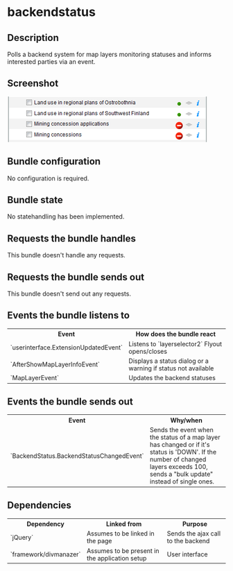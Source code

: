 # backendstatus

## Description

Polls a backend system for map layers monitoring statuses and informs interested parties via an event.

## Screenshot

![screenshot](backendstatus.png)

## Bundle configuration

No configuration is required.

## Bundle state

No statehandling has been implemented.

## Requests the bundle handles

This bundle doesn't handle any requests.

## Requests the bundle sends out

This bundle doesn't send out any requests.

## Events the bundle listens to

<table class="table">
  <tr>
    <th>Event</th><th>How does the bundle react</th>
  </tr>
  <tr>
    <td>`userinterface.ExtensionUpdatedEvent`</td>
    <td>Listens to `layerselector2` Flyout opens/closes</td>
  </tr>
  <tr>
    <td>`AfterShowMapLayerInfoEvent`</td>
    <td>Displays a status dialog or a warning if status not available</td>
  </tr>
  <tr>
    <td>`MapLayerEvent`</td>
    <td>Updates the backend statuses</td>
  </tr>
</table>

## Events the bundle sends out

<table class="table">
  <tr>
    <th>Event</th><th>Why/when</th>
  </tr>
  <tr>
    <td>`BackendStatus.BackendStatusChangedEvent`</td>
    <td>Sends the event when the status of a map layer has changed or if it's status is 'DOWN'. If the number of changed layers exceeds 100, sends a "bulk update" instead of single ones.</td>
  </tr>
</table>

## Dependencies

<table class="table">
  <tr>
    <th>Dependency</th><th>Linked from</th><th>Purpose</th>
  </tr>
  <tr>
    <td>`jQuery`</td>
    <td>Assumes to be linked in the page</td>
    <td>Sends the ajax call to the backend</td>
  </tr>
  <tr>
    <td>`framework/divmanazer`</td>
    <td>Assumes to be present in the application setup</td>
    <td>User interface</td>
  </tr>
</table>
